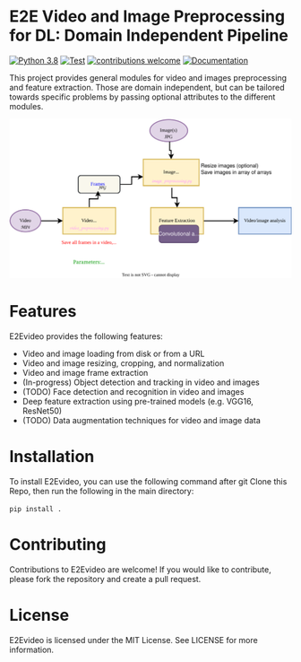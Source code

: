 # E2E Video and Image Preprocessing for DL: Domain Independent Pipeline

[![Python 3.8](https://img.shields.io/badge/python-=%3E3.8-blue.svg)](https://www.python.org/downloads/release/python-3816/)
[![Test](https://github.com/simulamet-host/video_analytics/actions/workflows/testing.yml/badge.svg)](https://github.com/simulamet-host/video_analytics/actions/workflows/testing.yml)
[![contributions welcome](https://img.shields.io/badge/contributions-welcome-brightgreen.svg?style=flat)](https://github.com/simulamet-host/video_analytics/issues)
[![Documentation](https://img.shields.io/badge/api-reference-blue.svg)](https://simulamet-host.github.io/video_analytics/E2Evideo.html) 

This project provides general modules for video and images preprocessing and feature extraction.
Those are domain independent, but can be tailored towards specific problems by passing optional attributes to the different modules.

![system design](System%20Pipeline.drawio.svg)

# Features
E2Evideo provides the following features:
- Video and image loading from disk or from a URL
- Video and image resizing, cropping, and normalization
- Video and image frame extraction
- (In-progress) Object detection and tracking in video and images
- (TODO) Face detection and recognition in video and images
- Deep feature extraction using pre-trained models (e.g. VGG16, ResNet50)
- (TODO) Data augmentation techniques for video and image data


# Installation
To install E2Evideo, you can use the following command after git Clone this Repo, then run the following in the main directory:

``pip install .`` 

# Contributing
Contributions to E2Evideo are welcome! If you would like to contribute, please fork the repository and create a pull request.

# License
E2Evideo is licensed under the MIT License. See LICENSE for more information.

